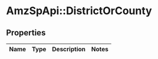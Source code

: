 # AmzSpApi::DistrictOrCounty

## Properties
Name | Type | Description | Notes
------------ | ------------- | ------------- | -------------

